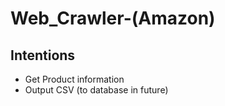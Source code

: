# Web_Crawler-(Amazon)

<h2>Intentions</h2>

* Get Product information
* Output CSV (to database in future)
